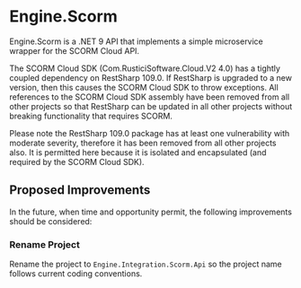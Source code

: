 # Engine.Scorm

Engine.Scorm is a .NET 9 API that implements a simple microservice wrapper for the SCORM Cloud API.

The SCORM Cloud SDK (Com.RusticiSoftware.Cloud.V2 4.0) has a tightly coupled dependency on RestSharp 109.0. If RestSharp is upgraded to a new version, then this causes the SCORM Cloud SDK to throw exceptions. All references to the SCORM Cloud SDK assembly have been removed from all other projects so that RestSharp can be updated in all other projects without breaking functionality that requires SCORM.

Please note the RestSharp 109.0 package has at least one vulnerability with moderate severity, therefore it has been removed from all other projects also. It is permitted here because it is isolated and encapsulated (and required by the SCORM Cloud SDK).

## Proposed Improvements

In the future, when time and opportunity permit, the following improvements should be considered:

### Rename Project

Rename the project to `Engine.Integration.Scorm.Api` so the project name follows current coding conventions.